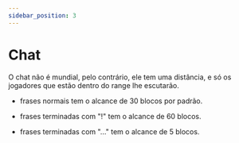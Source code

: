 ```yaml
---
sidebar_position: 3
---
```


# Chat

O chat não é mundial, pelo contrário, ele tem uma distância, e só
os jogadores que estão dentro do range lhe escutarão.

- frases normais tem o alcance de 30 blocos por padrão.

- frases terminadas com "!" tem o alcance de 60 blocos.

- frases terminadas com "..." tem o alcance de 5 blocos.